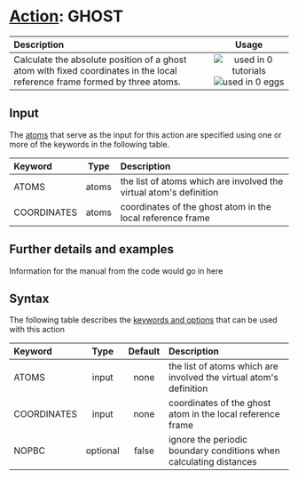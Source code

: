 # [Action](actions.md): GHOST

| Description    | Usage |
|:--------|:--------:|
| Calculate the absolute position of a ghost atom with fixed coordinates in the local reference frame formed by three atoms. | ![used in 0 tutorials](https://img.shields.io/badge/tutorials-0-red.svg)![used in 0 eggs](https://img.shields.io/badge/nest-0-red.svg) | 

## Input

The [atoms](specifying_atoms.html) that serve as the input for this action are specified using one or more of the keywords in the following table.

| Keyword |  Type | Description |
|:--------|:------:|:-----------|
| ATOMS | atoms | the list of atoms which are involved the virtual atom's definition |
| COORDINATES | atoms | coordinates of the ghost atom in the local reference frame |


## Further details and examples 
Information for the manual from the code would go in here 
## Syntax 
The following table describes the [keywords and options](parsing.md) that can be used with this action 

| Keyword | Type | Default | Description |
|:-------|:----:|:-------:|:-----------|
| ATOMS | input | none | the list of atoms which are involved the virtual atom's definition |
| COORDINATES | input | none | coordinates of the ghost atom in the local reference frame |
| NOPBC | optional | false |  ignore the periodic boundary conditions when calculating distances |
